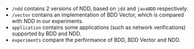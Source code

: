 - `/ndd` contains 2 versions of NDD, based on `jdd` and `javaBDD` respectively.
- `/vector` contains an implementation of BDD Vector, which is compared with NDD in our experiments.
- `application` contains some applications (such as network verifications) supported by BDD and NDD.
- `experiments` compare the performance of BDD, BDD Vector and NDD.